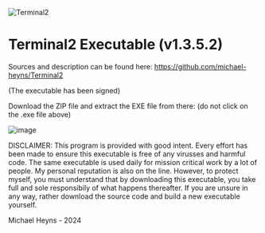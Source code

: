 ![Terminal2](https://github.com/michael-heyns/Terminal2_bin/assets/4144679/4b4004a6-cc63-45ed-a180-4b120190165c)
# Terminal2 Executable (v1.3.5.2)

Sources and description can be found here: https://github.com/michael-heyns/Terminal2

(The executable has been signed)

Download the ZIP file and extract the EXE file from there:  (do not click on the .exe file above)

![image](https://github.com/michael-heyns/Terminal2_bin/assets/4144679/8da781bd-a357-4f29-98c3-c8a0f434d9c5)

DISCLAIMER: This program is provided with good intent.  Every effort has been made to ensure this executable is free of any virusses and harmful code.  The same executable is used daily for mission critical work by a lot of people.  My personal reputation is also on the line.  However, to protect myself, you must understand that by downloading this executable, you take full and sole responsibily of what happens thereafter.
If you are unsure in any way, rather download the source code and build a new executable yourself.

Michael Heyns - 2024
